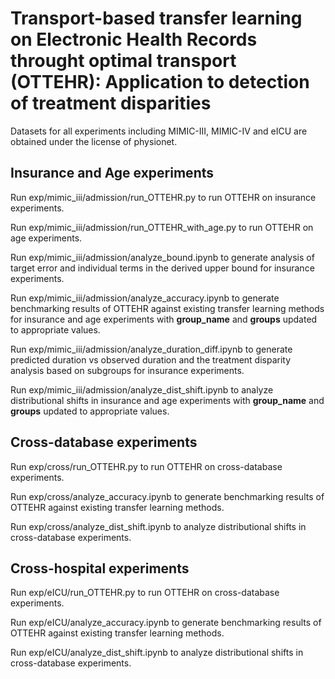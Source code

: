 # Transport-based transfer learning on Electronic Health Records throught optimal transport (OTTEHR): Application to detection of treatment disparities #

Datasets for all experiments including MIMIC-III, MIMIC-IV and eICU are obtained under the license of physionet. 

## Insurance and Age experiments 

Run exp/mimic_iii/admission/run_OTTEHR.py to run OTTEHR on insurance experiments.

Run exp/mimic_iii/admission/run_OTTEHR_with_age.py to run OTTEHR on age experiments. 

Run exp/mimic_iii/admission/analyze_bound.ipynb to generate analysis of target error and individual terms in the derived upper bound for insurance experiments.

Run exp/mimic_iii/admission/analyze_accuracy.ipynb to generate benchmarking results of OTTEHR against existing transfer learning methods for insurance and age experiments with **group_name** and **groups** updated to appropriate values. 

Run exp/mimic_iii/admission/analyze_duration_diff.ipynb to generate predicted duration vs observed duration and the treatment disparity analysis based on subgroups for insurance experiments.

Run exp/mimic_iii/admission/analyze_dist_shift.ipynb to analyze distributional shifts in insurance and age experiments with **group_name** and **groups** updated to appropriate values. 


## Cross-database experiments

Run exp/cross/run_OTTEHR.py to run OTTEHR on cross-database experiments.

Run exp/cross/analyze_accuracy.ipynb to generate benchmarking results of OTTEHR against existing transfer learning methods. 

Run exp/cross/analyze_dist_shift.ipynb to analyze distributional shifts in cross-database experiments.

## Cross-hospital experiments

Run exp/eICU/run_OTTEHR.py to run OTTEHR on cross-database experiments.

Run exp/eICU/analyze_accuracy.ipynb to generate benchmarking results of OTTEHR against existing transfer learning methods. 

Run exp/eICU/analyze_dist_shift.ipynb to analyze distributional shifts in cross-database experiments.

